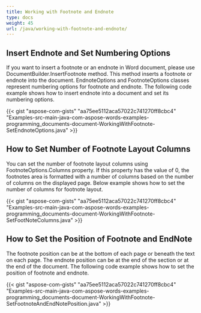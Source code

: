 ```yaml
---
title: Working with Footnote and Endnote
type: docs
weight: 45
url: /java/working-with-footnote-and-endnote/
---
```


## Insert Endnote and Set Numbering Options

If you want to insert a footnote or an endnote in Word document, please use DocumentBuilder.InsertFootnote method. This method inserts a footnote or endnote into the document. EndnoteOptions and FootnoteOptions classes represent numbering options for footnote and endnote. The following code example shows how to insert endnote into a document and set its numbering options. 

{{< gist "aspose-com-gists" "aa75ee5112aca57022c741270ff8cbc4" "Examples-src-main-java-com-aspose-words-examples-programming_documents-document-WorkingWithFootnote-SetEndnoteOptions.java" >}}

## How to Set Number of Footnote Layout Columns

You can set the number of footnote layout columns using FootnoteOptions.Columns property. If this property has the value of 0, the footnotes area is formatted with a number of columns based on the number of columns on the displayed page. Below example shows how to set the number of columns for footnote layout.

{{< gist "aspose-com-gists" "aa75ee5112aca57022c741270ff8cbc4" "Examples-src-main-java-com-aspose-words-examples-programming_documents-document-WorkingWithFootnote-SetFootNoteColumns.java" >}}

## How to Set the Position of Footnote and EndNote

The footnote position can be at the bottom of each page or beneath the text on each page. The endnote position can be at the end of the section or at the end of the document. The following code example shows how to set the position of footnote and endnote.

{{< gist "aspose-com-gists" "aa75ee5112aca57022c741270ff8cbc4" "Examples-src-main-java-com-aspose-words-examples-programming_documents-document-WorkingWithFootnote-SetFootnoteAndEndNotePosition.java" >}}
